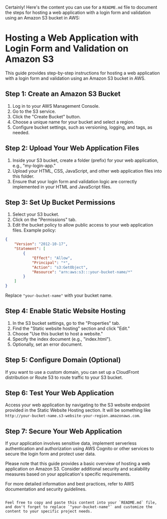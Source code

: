 Certainly! Here's the content you can use for a `README.md` file to document the steps for hosting a web application with a login form and validation using an Amazon S3 bucket in AWS:


# Hosting a Web Application with Login Form and Validation on Amazon S3

This guide provides step-by-step instructions for hosting a web application with a login form and validation using an Amazon S3 bucket in AWS. 

## Step 1: Create an Amazon S3 Bucket

1. Log in to your AWS Management Console.
2. Go to the S3 service.
3. Click the "Create Bucket" button.
4. Choose a unique name for your bucket and select a region.
5. Configure bucket settings, such as versioning, logging, and tags, as needed.

## Step 2: Upload Your Web Application Files

1. Inside your S3 bucket, create a folder (prefix) for your web application, e.g., "my-login-app."
2. Upload your HTML, CSS, JavaScript, and other web application files into this folder.
3. Ensure that your login form and validation logic are correctly implemented in your HTML and JavaScript files.

## Step 3: Set Up Bucket Permissions

1. Select your S3 bucket.
2. Click on the "Permissions" tab.
3. Edit the bucket policy to allow public access to your web application files. Example policy:

```json
{
    "Version": "2012-10-17",
    "Statement": [
        {
            "Effect": "Allow",
            "Principal": "*",
            "Action": "s3:GetObject",
            "Resource": "arn:aws:s3:::your-bucket-name/*"
        }
    ]
}
```

Replace `"your-bucket-name"` with your bucket name.

## Step 4: Enable Static Website Hosting

1. In the S3 bucket settings, go to the "Properties" tab.
2. Find the "Static website hosting" section and click "Edit."
3. Choose "Use this bucket to host a website."
4. Specify the index document (e.g., "index.html").
5. Optionally, set an error document.

## Step 5: Configure Domain (Optional)

If you want to use a custom domain, you can set up a CloudFront distribution or Route 53 to route traffic to your S3 bucket.

## Step 6: Test Your Web Application

Access your web application by navigating to the S3 website endpoint provided in the Static Website Hosting section. It will be something like `http://your-bucket-name.s3-website-your-region.amazonaws.com`.

## Step 7: Secure Your Web Application

If your application involves sensitive data, implement serverless authentication and authorization using AWS Cognito or other services to secure the login form and protect user data.

Please note that this guide provides a basic overview of hosting a web application on Amazon S3. Consider additional security and scalability measures based on your application's specific requirements.

For more detailed information and best practices, refer to AWS documentation and security guidelines.
```

Feel free to copy and paste this content into your `README.md` file, and don't forget to replace `"your-bucket-name"` and customize the content to your specific project needs.
